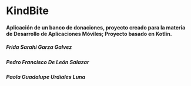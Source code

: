 # KindBite
#### Aplicación de un banco de donaciones, proyecto creado para la materia de Desarrollo de Aplicaciones Móviles; Proyecto basado en Kotlin.
##### Frida Sarahí Garza Galvez
##### Pedro Francisco De León Salazar
##### Paola Guadalupe Urdiales Luna
